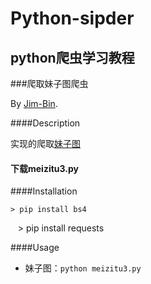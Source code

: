 # Python-sipder

## python爬虫学习教程

###爬取妹子图爬虫

By [Jim-Bin](https://github.com/Jim-bin).

####Description

实现的爬取[妹子图](http://www.meizitu.com/)

#### 下载meizitu3.py
####Installation

    > pip install bs4
    > pip install requests
    
####Usage

 * 妹子图：`python meizitu3.py`
